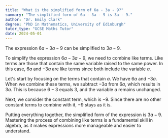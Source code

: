 ```yaml
---
title: "What is the simplified form of 6a - 3a - 9?"
summary: "The simplified form of 6a - 3a - 9 is 3a - 9."
author: "Dr. Emily Clark"
degree: "PhD in Mathematics, University of Edinburgh"
tutor_type: "GCSE Maths Tutor"
date: 2024-05-01
---
```


The expression $6a - 3a - 9$ can be simplified to $3a - 9$.

To simplify the expression $6a - 3a - 9$, we need to combine like terms. Like terms are those that contain the same variable raised to the same power. In this case, $6a$ and $-3a$ are like terms since both include the variable $a$.

Let's start by focusing on the terms that contain $a$. We have $6a$ and $-3a$. When we combine these terms, we subtract $-3a$ from $6a$, which results in $3a$. This is because $6 - 3$ equals $3$, and the variable $a$ remains unchanged.

Next, we consider the constant term, which is $-9$. Since there are no other constant terms to combine with it, $-9$ stays as it is.

Putting everything together, the simplified form of the expression is $3a - 9$. Mastering the process of combining like terms is a fundamental skill in algebra, as it makes expressions more manageable and easier to understand.
    